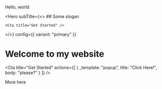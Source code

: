 Hello, world

<Hero
  subTitle={<>
    ## Some slogan
    
    <Cta title="Get Started" />
  </>}
  config={{ variant: "primary" }}
>
  # Welcome to my website

  <Cta
    title="Get Started"
    actions={[
      { _template: "popup", title: "Click Here!", body: "please?" }
    ]}
  />
</Hero>

More here
